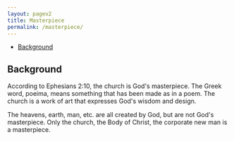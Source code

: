 ```yaml
---
layout: pagev2
title: Masterpiece
permalink: /masterpiece/
---
```

- [Background](#background)

## Background

According to Ephesians 2:10, the church is God's masterpiece. The Greek word, poeima, means something that has been made as in a poem. The church is a work of art that expresses God's wisdom and design.

The heavens, earth, man, etc. are all created by God, but are not God's masterpiece. Only the church, the Body of Christ, the corporate new man is a masterpiece.
